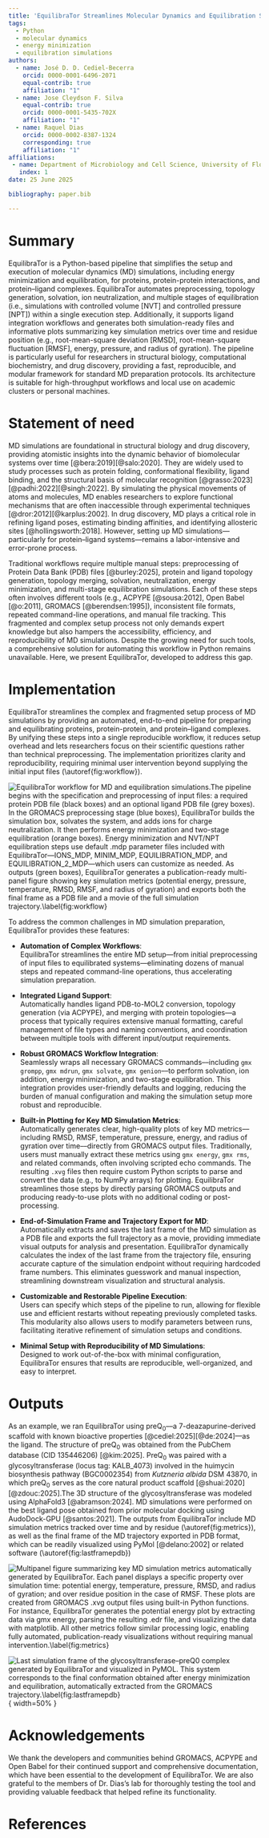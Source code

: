 ```yaml
---
title: 'EquilibraTor Streamlines Molecular Dynamics and Equilibration Simulations in a Single Execution'
tags:
  - Python
  - molecular dynamics
  - energy minimization
  - equilibration simulations
authors:
  - name: José D. D. Cediel-Becerra
    orcid: 0000-0001-6496-2071
    equal-contrib: true
    affiliation: "1"
  - name: Jose Cleydson F. Silva
    equal-contrib: true
    orcid: 0000-0001-5435-702X
    affiliation: "1"
  - name: Raquel Dias
    orcid: 0000-0002-8387-1324
    corresponding: true
    affiliation: "1"
affiliations:
 - name: Department of Microbiology and Cell Science, University of Florida, Gainesville, Florida, 32611, USA
   index: 1
date: 25 June 2025

bibliography: paper.bib

---
```


# Summary
EquilibraTor is a Python-based pipeline that simplifies the setup and execution of molecular dynamics (MD) simulations, including energy minimization and equilibration, for proteins, protein-protein interactions, and protein–ligand complexes. EquilibraTor automates preprocessing, topology generation, solvation, ion neutralization, and multiple stages of equilibration (i.e., simulations with controlled volume [NVT] and controlled pressure [NPT]) within a single execution step. Additionally, it supports ligand integration workflows and generates both simulation-ready files and informative plots summarizing key simulation metrics over time and residue position (e.g., root-mean-square deviation [RMSD], root-mean-square fluctuation [RMSF], energy, pressure, and radius of gyration). The pipeline is particularly useful for researchers in structural biology, computational biochemistry, and drug discovery, providing a fast, reproducible, and modular framework for standard MD preparation protocols. Its architecture is suitable for high-throughput workflows and local use on academic clusters or personal machines.

# Statement of need
MD simulations are foundational in structural biology and drug discovery, providing atomistic insights into the dynamic behavior of biomolecular systems over time [@bera:2019][@salo:2020]. They are widely used to study processes such as protein folding, conformational flexibility, ligand binding, and the structural basis of molecular recognition [@grasso:2023][@padhi:2022][@singh:2022]. By simulating the physical movements of atoms and molecules, MD enables researchers to explore functional mechanisms that are often inaccessible through experimental techniques [@dror:2012][@karplus:2002]. In drug discovery, MD plays a critical role in refining ligand poses, estimating binding affinities, and identifying allosteric sites [@hollingsworth:2018]. However, setting up MD simulations—particularly for protein–ligand systems—remains a labor-intensive and error-prone process.

Traditional workflows require multiple manual steps: preprocessing of Protein Data Bank (PDB) files [@burley:2025], protein and ligand topology generation, topology merging, solvation, neutralization, energy minimization, and multi-stage equilibration simulations. Each of these steps often involves different tools (e.g., ACPYPE [@sousa:2012], Open Babel [@o:2011], GROMACS [@berendsen:1995]), inconsistent file formats, repeated command-line operations, and manual file tracking. This fragmented and complex setup process not only demands expert knowledge but also hampers the accessibility, efficiency, and reproducibility of MD simulations. Despite the growing need for such tools, a comprehensive solution for automating this workflow in Python remains unavailable. Here, we present EquilibraTor, developed to address this gap.

# Implementation

EquilibraTor streamlines the complex and fragmented setup process of MD simulations by providing an automated, end-to-end pipeline for preparing and equilibrating proteins, protein-protein, and protein–ligand complexes. By unifying these steps into a single reproducible workflow, it reduces setup overhead and lets researchers focus on their scientific questions rather than technical preprocessing. The implementation prioritizes clarity and reproducibility, requiring minimal user intervention beyond supplying the initial input files (\autoref{fig:workflow}).

![EquilibraTor workflow for MD and equilibration simulations.The pipeline begins with the specification and preprocessing of input files: a required protein PDB file (black boxes) and an optional ligand PDB file (grey boxes). In the GROMACS preprocessing stage (blue boxes), EquilibraTor builds the simulation box, solvates the system, and adds ions for charge neutralization. It then performs energy minimization and two-stage equilibration (orange boxes). Energy minimization and NVT/NPT equilibration steps use default .mdp parameter files included with EquilibraTor—IONS_MDP, MINIM_MDP, EQUILIBRATION_MDP, and EQUILIBRATION_2_MDP—which users can customize as needed. As outputs (green boxes), EquilibraTor generates a publication-ready multi-panel figure showing key simulation metrics (potential energy, pressure, temperature, RMSD, RMSF, and radius of gyration) and exports both the final frame as a PDB file and a movie of the full simulation trajectory.\label{fig:workflow}](figures/equilibrator_workflow.svg)

To address the common challenges in MD simulation preparation, EquilibraTor provides these features:

- **Automation of Complex Workflows**:  
  EquilibraTor streamlines the entire MD setup—from initial preprocessing of input files to equilibrated systems—eliminating dozens of manual steps and repeated command-line operations, thus accelerating simulation preparation.

- **Integrated Ligand Support**:  
  Automatically handles ligand PDB-to-MOL2 conversion, topology generation (via ACPYPE), and merging with protein topologies––a process that typically requires extensive manual formatting, careful management of file types and naming conventions, and coordination between multiple tools with different input/output requirements.

- **Robust GROMACS Workflow Integration**:  
  Seamlessly wraps all necessary GROMACS commands––including `gmx grompp`, `gmx mdrun`, `gmx solvate`, `gmx genion`––to perform solvation, ion addition, energy minimization, and two-stage equilibration. This integration provides user-friendly defaults and logging, reducing the burden of manual configuration and making the simulation setup more robust and reproducible.

- **Built-in Plotting for Key MD Simulation Metrics**:  
  Automatically generates clear, high-quality plots of key MD metrics––including RMSD, RMSF, temperature, pressure, energy, and radius of gyration over time––directly from GROMACS output files. Traditionally, users must manually extract these metrics using `gmx energy`, `gmx rms`, and related commands, often involving scripted echo commands. The resulting `.xvg` files then require custom Python scripts to parse and convert the data (e.g., to NumPy arrays) for plotting. EquilibraTor streamlines those steps by directly parsing GROMACS outputs and producing ready-to-use plots with no additional coding or post-processing.

- **End-of-Simulation Frame and Trajectory Export for MD**:  
  Automatically extracts and saves the last frame of the MD simulation as a PDB file and exports the full trajectory as a movie, providing immediate visual outputs for analysis and presentation. EquilibraTor dynamically calculates the index of the last frame from the trajectory file, ensuring accurate capture of the simulation endpoint without requiring hardcoded frame numbers. This eliminates guesswork and manual inspection, streamlining downstream visualization and structural analysis.

- **Customizable and Restorable Pipeline Execution**:  
  Users can specify which steps of the pipeline to run, allowing for flexible use and efficient restarts without repeating previously completed tasks. This modularity also allows users to modify parameters between runs, facilitating iterative refinement of simulation setups and conditions.

- **Minimal Setup with Reproducibility of MD Simulations**:  
  Designed to work out-of-the-box with minimal configuration, EquilibraTor ensures that results are reproducible, well-organized, and easy to interpret.

# Outputs
As an example, we ran EquilibraTor using preQ<sub>0</sub>––a 7-deazapurine-derived scaffold with known bioactive properties [@cediel:2025][@de:2024]––as the ligand. The structure of preQ<sub>0</sub> was obtained from the PubChem database (CID 135446206) [@kim:2025]. PreQ<sub>0</sub> was paired with a glycosyltransferase (locus tag: KALB_4073) involved in the huimycin biosynthesis pathway (BGC0002354) from *Kutzneria albida* DSM 43870, in which preQ<sub>0</sub> serves as the core natural product scaffold [@shuai:2020][@zdouc:2025].The 3D structure of the glycosyltransferase was modeled using AlphaFold3 [@abramson:2024]. MD simulations were performed on the best ligand pose obtained from prior molecular docking using AudoDock-GPU [@santos:2021]. The outputs from EquilibraTor include MD simulation metrics tracked over time and by residue (\autoref{fig:metrics}), as well as the final frame of the MD trajectory exported in PDB format, which can be readily visualized using PyMol [@delano:2002] or related software (\autoref{fig:lastframepdb})


![Multipanel figure summarizing key MD simulation metrics automatically generated by EquilibraTor. Each panel displays a specific property over simulation time: potential energy, temperature, pressure, RMSD, and radius of gyration; and over residue position in the case of RMSF. These plots are created from GROMACS .xvg output files using built-in Python functions. For instance, EquilibraTor generates the potential energy plot by extracting data via gmx energy, parsing the resulting .edr file, and visualizing the data with matplotlib. All other metrics follow similar processing logic, enabling fully automated, publication-ready visualizations without requiring manual intervention.\label{fig:metrics}](figures/protein-ligand_equilibration.png)


![Last simulation frame of the glycosyltransferase–preQ<sub>0</sub> complex generated by EquilibraTor and visualized in PyMOL. This system corresponds to the final conformation obtained after energy minimization and equilibration, automatically extracted from the GROMACS trajectory.\label{fig:lastframepdb}](figures/protein-ligand_eq_last_frame.png){ width=50% }


# Acknowledgements

We thank the developers and communities behind GROMACS, ACPYPE and Open Babel for their continued support and comprehensive documentation, which have been essential to the development of EquilibraTor. We are also grateful to the members of Dr. Dias’s lab for thoroughly testing the tool and providing valuable feedback that helped refine its functionality.

# References
